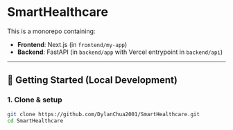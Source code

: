 # SmartHealthcare

This is a monorepo containing:

- **Frontend**: Next.js (in `frontend/my-app`)
- **Backend**: FastAPI (in `backend/app` with Vercel entrypoint in `backend/api`)

---

## 🚀 Getting Started (Local Development)

### 1. Clone & setup
```bash
git clone https://github.com/DylanChua2001/SmartHealthcare.git
cd SmartHealthcare
